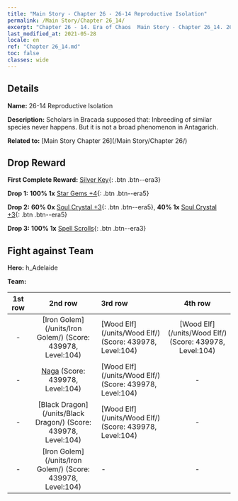 ```yaml
---
title: "Main Story - Chapter 26 - 26-14 Reproductive Isolation"
permalink: /Main Story/Chapter 26_14/
excerpt: "Chapter 26 - 14. Era of Chaos  Main Story - Chapter 26_14. 26-14 Reproductive Isolation"
last_modified_at: 2021-05-28
locale: en
ref: "Chapter 26_14.md"
toc: false
classes: wide
---
```


## Details

 **Name:** 26-14 Reproductive Isolation

 **Description:** Scholars in Bracada supposed that: Inbreeding of similar species never happens. But it is not a broad phenomenon in Antagarich.

 **Related to:** [Main Story Chapter 26](/Main Story/Chapter 26/)

## Drop Reward

 **First Complete Reward:** [Silver Key](/Items/con_693/){: .btn .btn--era3}

 **Drop 1:** **100% 1x** [Star Gems +4](/Items/mat_93/){: .btn .btn--era5}

 **Drop 2:** **60% 0x** [Soul Crystal +3](/Items/mat_87/){: .btn .btn--era5}, **40% 1x** [Soul Crystal +3](/Items/mat_87/){: .btn .btn--era5}

 **Drop 3:** **100% 1x** [Spell Scrolls](/Items/con_694/){: .btn .btn--era3}


## Fight against Team
 **Hero:** h_Adelaide

 **Team:**


  | 1st row | 2nd row | 3rd row | 4th row |
  |:----:|:----:|:----|:----:|
  | - | [Iron Golem](/units/Iron Golem/) (Score: 439978, Level:104)  | [Wood Elf](/units/Wood Elf/) (Score: 439978, Level:104)  | [Wood Elf](/units/Wood Elf/) (Score: 439978, Level:104)  |
  | - | [Naga](/units/Naga/) (Score: 439978, Level:104)  | [Wood Elf](/units/Wood Elf/) (Score: 439978, Level:104)  | - |
  | - | [Black Dragon](/units/Black Dragon/) (Score: 439978, Level:104)  | [Wood Elf](/units/Wood Elf/) (Score: 439978, Level:104)  | - |
  | - | [Iron Golem](/units/Iron Golem/) (Score: 439978, Level:104)  | - | - |


